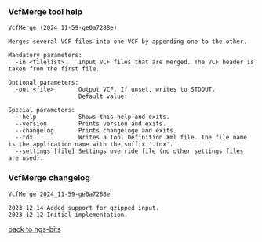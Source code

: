 ### VcfMerge tool help
	VcfMerge (2024_11-59-ge0a7288e)
	
	Merges several VCF files into one VCF by appending one to the other.
	
	Mandatory parameters:
	  -in <filelist>    Input VCF files that are merged. The VCF header is taken from the first file.
	
	Optional parameters:
	  -out <file>       Output VCF. If unset, writes to STDOUT.
	                    Default value: ''
	
	Special parameters:
	  --help            Shows this help and exits.
	  --version         Prints version and exits.
	  --changelog       Prints changeloge and exits.
	  --tdx             Writes a Tool Definition Xml file. The file name is the application name with the suffix '.tdx'.
	  --settings [file] Settings override file (no other settings files are used).
	
### VcfMerge changelog
	VcfMerge 2024_11-59-ge0a7288e
	
	2023-12-14 Added support for gzipped input.
	2023-12-12 Initial implementation.
[back to ngs-bits](https://github.com/imgag/ngs-bits)